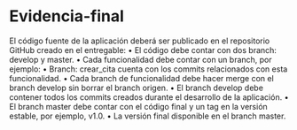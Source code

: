 # Evidencia-final
El código fuente de la aplicación deberá ser publicado en el repositorio GitHub creado en el entregable:
• El código debe contar con dos branch: develop y master.
• Cada funcionalidad debe contar con un branch, por ejemplo:
• Branch: crear_cita cuenta con los commits relacionados con esta funcionalidad. 
• Cada branch de funcionalidad debe hacer merge con el branch develop sin borrar el branch origen.
• El branch develop debe contener todos los commits creados durante el desarrollo de la aplicación.
• El branch master debe contar con el código final y un tag en la versión estable, por ejemplo, v1.0.
• La versión final disponible en el branch master.
